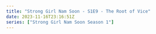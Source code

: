 ```yaml
---
title: "Strong Girl Nam Soon - S1E9 - The Root of Vice"
date: 2023-11-16T23:16:51Z
series: ["Strong Girl Nam Soon Season 1"]
---
```



<mux-player stream-type="on-demand"
  src="https://kp3d-my.sharepoint.com/personal/ryoo_kp3d_onmicrosoft_com/_layouts/15/download.aspx?share=EVBE5gskOflFjMrAKjJZ9uYBwwMOu89FjiBJbdDfUMOMcg" prefer-playback="mse" controls>
  </mux-player>
  
  
  <script src="https://cdn.jsdelivr.net/npm/@mux/mux-player"></script>
  
 <script type="application/ld+json">
 {
  "@context": "https://schema.org/",
  "@type": "VideoObject",
  "name": "Strong Girl Nam Soon - S1E9 - The Root of Vice",
  "contentUrl": "https://stream.mux.com/Y5eYbomTNlrhPr1W9HQZ1SbuOcwESjUReSJUMOEeGyg.m3u8",
  "thumbnailUrl": "https://www.themoviedb.org/t/p/original/aGuBIB79vDDQKcsQUIF5fa5P07b.jpg?width=314&fit_mode=preserve&time=25",
  "uploadDate": "2023-11-16T23:16:51Z",
}

</script>

